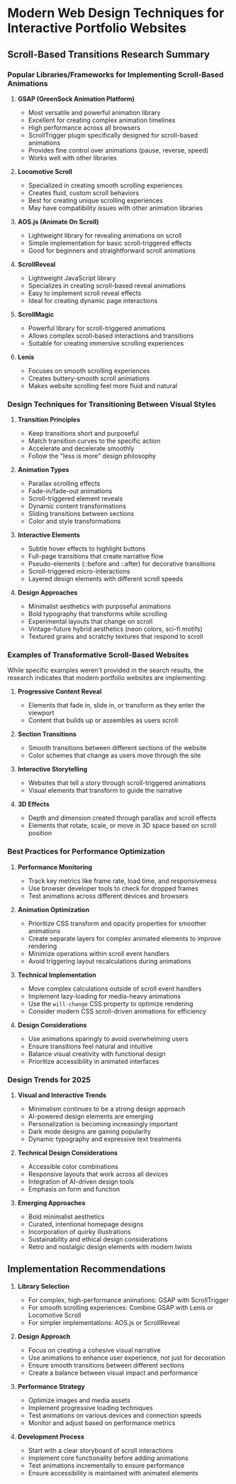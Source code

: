 # Modern Web Design Techniques for Interactive Portfolio Websites
## Scroll-Based Transitions Research Summary

### Popular Libraries/Frameworks for Implementing Scroll-Based Animations

1. **GSAP (GreenSock Animation Platform)**
   - Most versatile and powerful animation library
   - Excellent for creating complex animation timelines
   - High performance across all browsers
   - ScrollTrigger plugin specifically designed for scroll-based animations
   - Provides fine control over animations (pause, reverse, speed)
   - Works well with other libraries

2. **Locomotive Scroll**
   - Specialized in creating smooth scrolling experiences
   - Creates fluid, custom scroll behaviors
   - Best for creating unique scrolling experiences
   - May have compatibility issues with other animation libraries

3. **AOS.js (Animate On Scroll)**
   - Lightweight library for revealing animations on scroll
   - Simple implementation for basic scroll-triggered effects
   - Good for beginners and straightforward scroll animations

4. **ScrollReveal**
   - Lightweight JavaScript library
   - Specializes in creating scroll-based reveal animations
   - Easy to implement scroll reveal effects
   - Ideal for creating dynamic page interactions

5. **ScrollMagic**
   - Powerful library for scroll-triggered animations
   - Allows complex scroll-based interactions and transitions
   - Suitable for creating immersive scrolling experiences

6. **Lenis**
   - Focuses on smooth scrolling experiences
   - Creates buttery-smooth scroll animations
   - Makes website scrolling feel more fluid and natural

### Design Techniques for Transitioning Between Visual Styles

1. **Transition Principles**
   - Keep transitions short and purposeful
   - Match transition curves to the specific action
   - Accelerate and decelerate smoothly
   - Follow the "less is more" design philosophy

2. **Animation Types**
   - Parallax scrolling effects
   - Fade-in/fade-out animations
   - Scroll-triggered element reveals
   - Dynamic content transformations
   - Sliding transitions between sections
   - Color and style transformations

3. **Interactive Elements**
   - Subtle hover effects to highlight buttons
   - Full-page transitions that create narrative flow
   - Pseudo-elements (::before and ::after) for decorative transitions
   - Scroll-triggered micro-interactions
   - Layered design elements with different scroll speeds

4. **Design Approaches**
   - Minimalist aesthetics with purposeful animations
   - Bold typography that transforms while scrolling
   - Experimental layouts that change on scroll
   - Vintage-future hybrid aesthetics (neon colors, sci-fi motifs)
   - Textured grains and scratchy textures that respond to scroll

### Examples of Transformative Scroll-Based Websites

While specific examples weren't provided in the search results, the research indicates that modern portfolio websites are implementing:

1. **Progressive Content Reveal**
   - Elements that fade in, slide in, or transform as they enter the viewport
   - Content that builds up or assembles as users scroll

2. **Section Transitions**
   - Smooth transitions between different sections of the website
   - Color schemes that change as users move through the site

3. **Interactive Storytelling**
   - Websites that tell a story through scroll-triggered animations
   - Visual elements that transform to guide the narrative

4. **3D Effects**
   - Depth and dimension created through parallax and scroll effects
   - Elements that rotate, scale, or move in 3D space based on scroll position

### Best Practices for Performance Optimization

1. **Performance Monitoring**
   - Track key metrics like frame rate, load time, and responsiveness
   - Use browser developer tools to check for dropped frames
   - Test animations across different devices and browsers

2. **Animation Optimization**
   - Prioritize CSS transform and opacity properties for smoother animations
   - Create separate layers for complex animated elements to improve rendering
   - Minimize operations within scroll event handlers
   - Avoid triggering layout recalculations during animations

3. **Technical Implementation**
   - Move complex calculations outside of scroll event handlers
   - Implement lazy-loading for media-heavy animations
   - Use the `will-change` CSS property to optimize rendering
   - Consider modern CSS scroll-driven animations for efficiency

4. **Design Considerations**
   - Use animations sparingly to avoid overwhelming users
   - Ensure transitions feel natural and intuitive
   - Balance visual creativity with functional design
   - Prioritize accessibility in animated interfaces

### Design Trends for 2025

1. **Visual and Interactive Trends**
   - Minimalism continues to be a strong design approach
   - AI-powered design elements are emerging
   - Personalization is becoming increasingly important
   - Dark mode designs are gaining popularity
   - Dynamic typography and expressive text treatments

2. **Technical Design Considerations**
   - Accessible color combinations
   - Responsive layouts that work across all devices
   - Integration of AI-driven design tools
   - Emphasis on form and function

3. **Emerging Approaches**
   - Bold minimalist aesthetics
   - Curated, intentional homepage designs
   - Incorporation of quirky illustrations
   - Sustainability and ethical design considerations
   - Retro and nostalgic design elements with modern twists

## Implementation Recommendations

1. **Library Selection**
   - For complex, high-performance animations: GSAP with ScrollTrigger
   - For smooth scrolling experiences: Combine GSAP with Lenis or Locomotive Scroll
   - For simpler implementations: AOS.js or ScrollReveal

2. **Design Approach**
   - Focus on creating a cohesive visual narrative
   - Use animations to enhance user experience, not just for decoration
   - Ensure smooth transitions between different sections
   - Create a balance between visual impact and performance

3. **Performance Strategy**
   - Optimize images and media assets
   - Implement progressive loading techniques
   - Test animations on various devices and connection speeds
   - Monitor and adjust based on performance metrics

4. **Development Process**
   - Start with a clear storyboard of scroll interactions
   - Implement core functionality before adding animations
   - Test animations incrementally to ensure performance
   - Ensure accessibility is maintained with animated elements